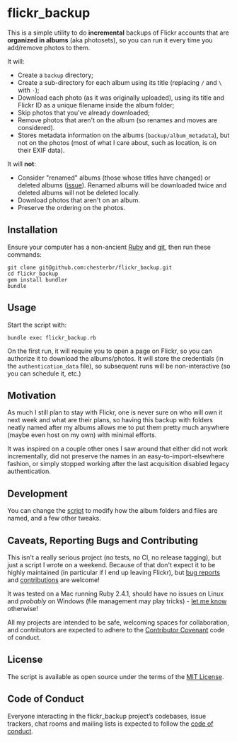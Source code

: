 # flickr_backup

This is a simple utility to do **incremental** backups of Flickr accounts that are **organized in albums** (aka photosets), so you can run it every time you add/remove photos to them.

It will:

- Create a `backup` directory;
- Create a sub-directory for each album using its title (replacing `/` and `\` with `-`);
- Download each photo (as it was originally uploaded), using its title and Flickr ID as a unique filename inside the album folder;
- Skip photos that you've already downloaded;
- Remove photos that aren't on the album (so renames and moves are considered).
- Stores metadata information on the albums (`backup/album_metadata`), but not on the photos (most of what I care about, such as location, is on their EXIF data).

It will **not**:

- Consider "renamed" albums (those whose titles have changed) or deleted albums ([issue](https://github.com/chesterbr/flickr-backup/issues/1#issue-467934350)). Renamed albums will be downloaded twice and deleted albums will not be deleted locally.
- Download photos that aren't on an album.
- Preserve the ordering on the photos.

## Installation

Ensure your computer has a non-ancient [Ruby](https://www.ruby-lang.org/en/downloads/) and [git](https://git-scm.com/book/en/v2/Getting-Started-Installing-Git), then run these commands:

```
git clone git@github.com:chesterbr/flickr_backup.git
cd flickr_backup
gem install bundler
bundle
```

## Usage

Start the script with:

```
bundle exec flickr_backup.rb
```

On the first run, it will require you to open a page on Flickr, so you can authorize it to download the albums/photos. It will store the credentials (in the `authentication_data` file), so subsequent runs will be non-interactive (so you can schedule it, etc.)

## Motivation

As much I still plan to stay with Flickr, one is never sure on who will own it next week and what are their plans, so having this backup with folders neatly named after my albums allows me to put them pretty much anywhere (maybe even host on my own) with minimal efforts.

It was inspired on a couple other ones I saw around that either did not work incrementally, did not preserve the names in an easy-to-import-elsewhere fashion, or simply stopped working after the last acquisition disabled legacy authentication.

## Development

You can change the [script](flickr_backup.rb) to modify how the album folders and files are named, and a few other tweaks.

## Caveats, Reporting Bugs and Contributing

This isn't a really serious project (no tests, no CI, no release tagging), but just a script I wrote on a weekend. Because of that don't expect it to be highly maintained (in particular if I end up leaving Flickr), but [bug reports](https://github.com/chesterbr/flickr_backup/issues/new) and [contributions](https://github.com/chesterbr/flickr_backup/pulls) are welcome!

It was tested on a Mac running Ruby 2.4.1, should have no issues on Linux and _probably_ on Windows (file management may play tricks) - [let me know](https://github.com/chesterbr/flickr_backup/issues/new) otherwise!

All my projects are intended to be safe, welcoming spaces for collaboration, and contributors are expected to adhere to the [Contributor Covenant](http://contributor-covenant.org) code of conduct.

## License

The script is available as open source under the terms of the [MIT License](https://opensource.org/licenses/MIT).

## Code of Conduct

Everyone interacting in the flickr_backup project’s codebases, issue trackers, chat rooms and mailing lists is expected to follow the [code of conduct](https://github.com/chesterbr/flickr_backup/blob/master/CODE_OF_CONDUCT.md).
